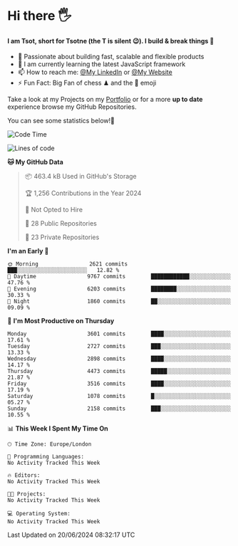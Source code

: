 # Hi there :raised_hand_with_fingers_splayed:
#### I am Tsot, short for Tsotne (the T is silent :wink:). I build & break things :space_invader:
- :telescope: Passionate about building fast, scalable and flexible products
- :seedling: I am currently learning the latest JavaScript framework 
- :mailbox: How to reach me: [@My LinkedIn](https://www.linkedin.com/in/tsotne-gvadzabia/) or [@My Website](https://tsotne.co.uk/contact)
- :zap: Fun Fact: Big Fan of chess ♟ and the 👾 emoji

Take a look at my Projects on my [Portfolio](https://tsotne.co.uk/) or for a more **up to date** experience browse my GitHub Repositories.

You can see some statistics below!:space_invader:
<!--START_SECTION:waka-->
![Code Time](http://img.shields.io/badge/Code%20Time-761%20hrs%202%20mins-blue)

![Lines of code](https://img.shields.io/badge/From%20Hello%20World%20I%27ve%20Written-6.6%20million%20lines%20of%20code-blue)

**🐱 My GitHub Data** 

> 📦 463.4 kB Used in GitHub's Storage 
 > 
> 🏆 1,256 Contributions in the Year 2024
 > 
> 🚫 Not Opted to Hire
 > 
> 📜 28 Public Repositories 
 > 
> 🔑 23 Private Repositories 
 > 
**I'm an Early 🐤** 

```text
🌞 Morning                2621 commits        ███░░░░░░░░░░░░░░░░░░░░░░   12.82 % 
🌆 Daytime                9767 commits        ████████████░░░░░░░░░░░░░   47.76 % 
🌃 Evening                6203 commits        ████████░░░░░░░░░░░░░░░░░   30.33 % 
🌙 Night                  1860 commits        ██░░░░░░░░░░░░░░░░░░░░░░░   09.09 % 
```
📅 **I'm Most Productive on Thursday** 

```text
Monday                   3601 commits        ████░░░░░░░░░░░░░░░░░░░░░   17.61 % 
Tuesday                  2727 commits        ███░░░░░░░░░░░░░░░░░░░░░░   13.33 % 
Wednesday                2898 commits        ████░░░░░░░░░░░░░░░░░░░░░   14.17 % 
Thursday                 4473 commits        █████░░░░░░░░░░░░░░░░░░░░   21.87 % 
Friday                   3516 commits        ████░░░░░░░░░░░░░░░░░░░░░   17.19 % 
Saturday                 1078 commits        █░░░░░░░░░░░░░░░░░░░░░░░░   05.27 % 
Sunday                   2158 commits        ███░░░░░░░░░░░░░░░░░░░░░░   10.55 % 
```


📊 **This Week I Spent My Time On** 

```text
🕑︎ Time Zone: Europe/London

💬 Programming Languages: 
No Activity Tracked This Week

🔥 Editors: 
No Activity Tracked This Week

🐱‍💻 Projects: 
No Activity Tracked This Week

💻 Operating System: 
No Activity Tracked This Week
```


 Last Updated on 20/06/2024 08:32:17 UTC
<!--END_SECTION:waka-->
